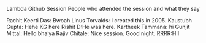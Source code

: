 Lambda Github Session
People who attended the session and what they say

Rachit Keerti Das: Bwoah
Linus Torvalds: I created this in 2005.
Kaustubh Gupta: Hehe KG here
Rishit D:He was here.
Kartheek Tammana: hi
Gunjit Mittal: Hello bhaiya
Rajiv Chitale: Nice session. Good night.
RRRR:HII
